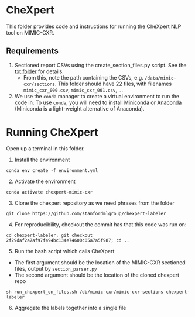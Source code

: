 # CheXpert

This folder provides code and instructions for running the CheXpert NLP tool on MIMIC-CXR.

## Requirements

1. Sectioned report CSVs using the create_section_files.py script. See the [txt folder](/txt/) for details.
    * From this, note the path containing the CSVs, e.g. `/data/mimic-cxr/sections`. This folder should have 22 files, with filenames `mimic_cxr_000.csv`, `mimic_cxr_001.csv`, ...
2. We use the `conda` manager to create a virtual environment to run the code in. To use `conda`, you will need to install [Miniconda](https://docs.conda.io/en/latest/miniconda.html) or [Anaconda](https://www.anaconda.com/) (Miniconda is a light-weight alternative of Anaconda).

# Running CheXpert

Open up a terminal in this folder.

1. Install the environment

`conda env create -f environment.yml`

2. Activate the environment

`conda activate chexpert-mimic-cxr`

3. Clone the chexpert repository as we need phrases from the folder

`git clone https://github.com/stanfordmlgroup/chexpert-labeler`

4. For reproducibility, checkout the commit has that this code was run on:

`cd chexpert-labeler; git checkout 2f29daf2a7af97f494bc134e74600c05a7a5f987; cd ..`

5. Run the bash script which calls CheXpert
  * The first argument should be the location of the MIMIC-CXR sectioned files, output by `section_parser.py`
  * The second argument should be the location of the cloned chexpert repo

`sh run_chexpert_on_files.sh /db/mimic-cxr/mimic-cxr-sections chexpert-labeler`

6. Aggregate the labels together into a single file


